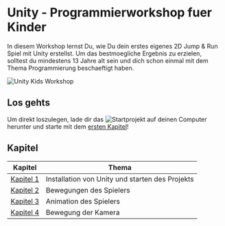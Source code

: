 # Unity - Programmierworkshop fuer Kinder

In diesem Workshop lernst Du, wie Du dein erstes eigenes 2D Jump & Run Spiel mit Unity erstellst. 
Um das bestmoegliche Ergebnis zu erzielen, solltest du mindestens 13 Jahre alt sein und dich schon einmal mit dem Thema Programmierung beschaeftigt haben. 


![Unity Kids Workshop](https://flamme.dev/GitHub/UnityKidsWorkshop/UnityKidsWorkshop-1.png)


## Los gehts

Um direkt loszulegen, lade dir das ![Startprojekt](https://github.com/FrankFlamme/UnityKidsWorkshop/releases/tag/0.1) auf deinen Computer herunter und starte mit dem [ersten Kapitel](/docs/01-start.md)!

## Kapitel

| Kapitel | Thema |
| ----- | ---- |
| [Kapitel 1](/docs/01-start.md) | Installation von Unity und starten des Projekts |
| [Kapitel 2](/docs/02-playermovement.md) | Bewegungen des Spielers
| [Kapitel 3](/docs/03-playeranimation.md) | Animation des Spielers
| [Kapitel 4](/docs/04-cameramovement.md) | Bewegung der Kamera